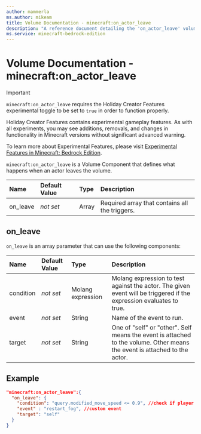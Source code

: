 ```yaml
---
author: mammerla
ms.author: mikeam
title: Volume Documentation - minecraft:on_actor_leave
description: "A reference document detailing the 'on_actor_leave' volume component"
ms.service: minecraft-bedrock-edition
---
```


# Volume Documentation -  minecraft:on_actor_leave

>[!IMPORTANT]
> `minecraft:on_actor_leave` requires the Holiday Creator Features experimental toggle to be set to `true` in order to function properly.
>
>Holiday Creator Features contains experimental gameplay features. As with all experiments, you may see additions, removals, and changes in functionality in Minecraft versions without significant advanced warning.
>
>To learn more about Experimental Features, please visit [Experimental Features in Minecraft: Bedrock Edition](../../../../../Documents/ExperimentalFeaturesToggle.md).

`minecraft:on_actor_leave` is a Volume Component that defines what happens when an actor leaves the volume.

| Name| Default Value| Type| Description |
|:----------|:----------|:----------|:----------|
|on_leave |*not set* |Array | Required array that contains all the triggers.|

## on_leave

`on_leave` is an array parameter that can use the following components:

| Name| Default Value| Type| Description |
|:----------|:----------|:----------|:----------|
| condition| *not set*| Molang expression| Molang expression to test against the actor. The given event will be triggered if the expression evaluates to true.|
| event| *not set*| String| Name of the event to run.|
| target| *not set* | String| One of "self" or "other". Self means the event is attached to the volume. Other means the event is attached to the actor.|

## Example

```json
"minecraft:on_actor_leave":{
  "on_leave": {
    "condition": "query.modified_move_speed <= 0.9", //check if player is not sprinting
    "event" : "restart_fog", //custom event
    "target": "self"
  }
}
```
